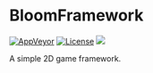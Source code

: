 # BloomFramework

[![AppVeyor](https://img.shields.io/appveyor/ci/xapdkop/bloomframework-vi6dd.svg)](https://github.com/xapdkop/BloomFramework)
[![License](https://img.shields.io/badge/license-MIT-blue.svg)](https://github.com/xapdkop/BloomFramework/blob/test/LICENSE)
![](https://img.shields.io/badge/status-WIP-black.svg)

A simple 2D game framework.
